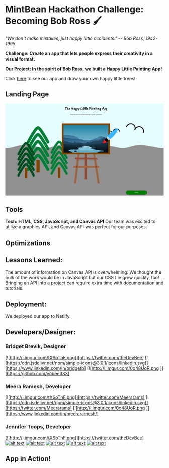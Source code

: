 # MintBean Hackathon Challenge: Becoming Bob Ross :paintbrush:
*"We don't make mistakes, just happy little accidents." 
-- Bob Ross, 1942-1995*

**Challenge: Create an app that lets people express their creativity in a visual format.**

**Our Project: In the spirit of Bob Ross, we built a Happy Little Painting App!**

Click [here](https://happy-little-painting-app.netlify.app) to see our app and draw your own happy little trees!

## Landing Page
![Landing page](landingPage.png)
## Tools
**Tech: HTML, CSS, JavaScript, and Canvas API**
Our team was excited to utilize a graphics API, and Canvas API was perfect for our purposes.
## Optimizations

## Lessons Learned:
The amount of information on Canvas API is overwhelming. We thought the bulk of the work would be in JavaScript but our CSS file grew quickly, too! Bringing an API into a project can require extra time with documentation and tutorials. 
## Deployment:
We deployed our app to Netlify. 
## Developers/Designer:
### Bridget Brevik, Designer

<!-- Please don't remove this: Grab your social icons from https://github.com/carlsednaoui/gitsocial -->

[![http://i.imgur.com/tXSoThF.png]][https://twitter.com/theDevBee]
[![https://cdn.jsdelivr.net/npm/simple-icons@3.0.1/icons/linkedin.svg]][https://www.linkedin.com/in/bridgetb]
[![http://i.imgur.com/0o48UoR.png ]][https://github.com/yobee333]

### Meera Ramesh, Developer
<!-- Please don't remove this: Grab your social icons from https://github.com/carlsednaoui/gitsocial -->

[![http://i.imgur.com/tXSoThF.png]][https://twitter.com/Meerarams]
[![https://cdn.jsdelivr.net/npm/simple-icons@3.0.1/icons/linkedin.svg]][https://twitter.com/Meerarams]
[![http://i.imgur.com/0o48UoR.png ]][https://www.linkedin.com/in/meeraramesh/]


<!-- links to social media icons -->
<!-- no need to change these -->

<!-- icons with padding -->

[1.1]: http://i.imgur.com/tXSoThF.png (twitter icon with padding)
[2.1]: http://i.imgur.com/P3YfQoD.png (facebook icon with padding)
[3.1]: http://i.imgur.com/yCsTjba.png (google plus icon with padding)
[4.1]: http://i.imgur.com/YckIOms.png (tumblr icon with padding)
[5.1]: http://i.imgur.com/1AGmwO3.png (dribbble icon with padding)
[6.1]: http://i.imgur.com/0o48UoR.png (github icon with padding)
<!-- links to your social media accounts -->
<!-- update these accordingly -->

[1]: http://www.twitter.com/carlsednaoui
[2]: http://www.facebook.com/sednaoui
[3]: https://plus.google.com/+CarlSednaoui
[4]: http://carlsed.tumblr.com
[5]: http://dribbble.com/carlsednaoui
[6]: http://www.github.com/carlsednaoui

<!-- Please don't remove this: Grab your social icons from https://github.com/carlsednaoui/gitsocial -->
### Jennifer Toops, Developer
<!-- Please don't remove this: Grab your social icons from https://github.com/carlsednaoui/gitsocial -->

<!-- display the social media buttons in your README -->

[![http://i.imgur.com/tXSoThF.png]][https://twitter.com/theDevBee]
[![alt text][2.1]][2]
[![alt text][3.1]][3]
[![alt text][4.1]][4]
[![alt text][5.1]][5]
[![alt text][6.1]][6]


<!-- icons with padding -->

[1.1]: http://i.imgur.com/tXSoThF.png (twitter icon with padding)
[2.1]: http://i.imgur.com/P3YfQoD.png (facebook icon with padding)
[3.1]: http://i.imgur.com/yCsTjba.png (google plus icon with padding)
[4.1]: http://i.imgur.com/YckIOms.png (tumblr icon with padding)
[5.1]: http://i.imgur.com/1AGmwO3.png (dribbble icon with padding)
[6.1]: http://i.imgur.com/0o48UoR.png (github icon with padding)
<!-- links to your social media accounts -->
<!-- update these accordingly -->

[1]: http://www.twitter.com/carlsednaoui
[2]: http://www.facebook.com/sednaoui
[3]: https://plus.google.com/+CarlSednaoui
[4]: http://carlsed.tumblr.com
[5]: http://dribbble.com/carlsednaoui
[6]: http://www.github.com/carlsednaoui

<!-- Please don't remove this: Grab your social icons from https://github.com/carlsednaoui/gitsocial -->
## App in Action!


<!-- Please don't remove this: Grab your social icons from https://github.com/carlsednaoui/gitsocial -->